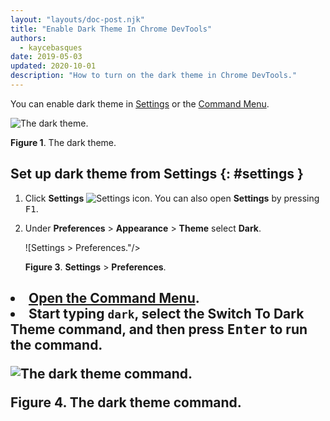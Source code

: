 ```yaml
---
layout: "layouts/doc-post.njk"
title: "Enable Dark Theme In Chrome DevTools"
authors:
  - kaycebasques
date: 2019-05-03
updated: 2020-10-01
description: "How to turn on the dark theme in Chrome DevTools."
---
```


You can enable dark theme in [Settings][1] or the [Command Menu][2].

![The dark theme.](/web/tools/chrome-devtools/customize/images/darktheme.png)

**Figure 1**. The dark theme.

## Set up dark theme from Settings {: #settings }

1.  Click **Settings**
    ![Settings icon](/web/tools/chrome-devtools/images/shared/capture-settings.png). You can also
    open **Settings** by pressing <kbd>F1</kbd>.
2.  Under **Preferences** > **Appearance** > **Theme** select **Dark**.

    ![Settings > Preferences."/>
       <figcaption>
         <b>Figure 3</b>. <b>Settings</b> > <b>Preferences</b>.
       </figcaption>
     </figure></p></li>
    </ol>

    <h2 id=](/web/tools/chrome-devtools/customize/images/preferences.png)Set up dark theme from the Command Menu

    1.  [Open the Command Menu][3].
    2.  Start typing `dark`, select the **Switch To Dark Theme** command, and then press
        <kbd>Enter</kbd> to run the command.

    ![The dark theme command.](/web/tools/chrome-devtools/customize/images/darkthemecommand.png)

    **Figure 4**. The dark theme command.

[1]: #settings
[2]: #commandmenu
[3]: /web/tools/chrome-devtools/command-menu
